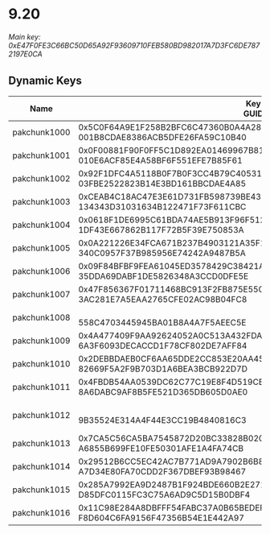 # 9.20

###### *Main key: 0xE47F0FE3C66BC50D65A92F93609710FEB580BD982017A7D3FC6DE7872197E0CA*

## Dynamic Keys

| Name         | Key<br/>GUID                                                                                            | Notes                         |
|--------------|---------------------------------------------------------------------------------------------------------|-------------------------------|
| pakchunk1000 | 0x5C0F64A9E1F258B2BFC6C47360B0A4A2837F74144D4F28F2E6CC3D26FFBC9D1B<br/>001B8CDAE8386ACB5DFE26FA59C10B40 |
| pakchunk1001 | 0x0F00881F90F0FF5C1D892EA01469967B81D4803F6430E1338DBCCCFF542C84CE<br/>010E6ACF85E4A58BF6F551EFE7B85F61 |
| pakchunk1002 | 0x92F1DFC4A5118B0F7B0F3CC4B79C4053154C15FC46C9ADD7C37908ECE4461203<br/>03FBE2522823B14E3BD161BBCDAE4A85 |
| pakchunk1003 | 0xCEAB4C18AC47E3E61D731FB598739BE4320C63172DA66DA72AA5E9F1CE611FFD<br/>134343D31031634B122471F73F611CBC |
| pakchunk1004 | 0x0618F1DE6995C61BDA74AE5B913F96F512745C068C1DAC029DFF0C7D7229001C<br/>1DF43E667862B117F72B5F39E750853A |
| pakchunk1005 | 0x0A221226E34FCA671B237B4903121A35F18270706BD6DB5216BFBEE1CE43431D<br/>340C0957F37B985956E74242A9487B5A |
| pakchunk1006 | 0x09F84BFBF9FEA61045ED3578429C38421AAB77A8374BF1AADAC5399F41621FA0<br/>35DDA69DABF1DE5826348A3CCD0DFE5E |
| pakchunk1007 | 0x47F856367F01711468BC913F2FB875E550EB2741F856A04156DE9756FAB611BC<br/>3AC281E7A5EAA2765CFE02AC98B04FC8 |
| pakchunk1008 | <br/>558C4703445945BA01B8A4A7F5AEEC5E                                                                   | Bao Bros set                  |
| pakchunk1009 | 0x4A477409F9AA92624052A0C513A432FDA74BD8C48DE08B809DD5D9D127A9117C<br/>6A3F6093DECACCD1F78CF802DE7AFF84 |
| pakchunk1010 | 0x2DEBBDAEB0CF6AA65DDE2CC853E20AA4570FFCD35CA929DC2E457695AA502FA9<br/>82669F5A2F9B703D1A6BEA3BCB922D7D |
| pakchunk1011 | 0x4FBDB54AA0539DC62C77C19E8F4D519CB5FAB04682809A082E745AB87689CFE8<br/>8A6DABC9AF8B5FE521D365DB605D0AE0 |
| pakchunk1012 | <br/>9B35524E314A4F44E3CC19B4840816C3                                                                   | Leviathan_Level umap and HLOD |
| pakchunk1013 | 0x7CA5C56CA5BA7545872D20BC33828B020D5E9555C7FB0628B856E9BEFB6221C6<br/>A6855B699FE10FE50301AFE1A4FA74CB |
| pakchunk1014 | 0x29512B6CC5EC42AC7B771AD9A7902B6B8395940D7BA5CDBD136499945362A4F5<br/>A7D34E80FA70CDD2F367DBEF93B98467 |
| pakchunk1015 | 0x285A7992EA9D2487B1F924BDE660B2E271139E9CE5698F141DEF17EC14A31B16<br/>D85DFC0115FC3C75A6AD9C5D15B0DBF4 |
| pakchunk1016 | 0x11C98E284A8DBFFF54FABC37A0B65BEDEFB3E2068A5A57D1229750C0E0EF38AC<br/>F8D604C6FA9156F47356B54E1E442A97 |
